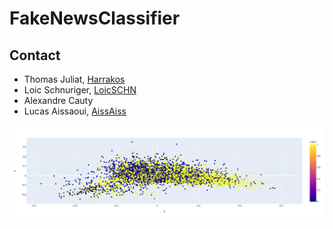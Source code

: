 # FakeNewsClassifier

## Contact 

* Thomas Juliat, [Harrakos](https://github.com/Harrakos)
* Loic Schnuriger, [LoicSCHN](https://github.com/LoicSCHN)
* Alexandre Cauty
* Lucas Aissaoui, [AissAiss](https://github.com/AissAiss)


<p align="center">
  <img src="rddc/newplot.png">
</p>
